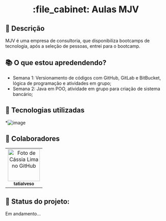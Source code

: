 
<h1 align="center">:file_cabinet: Aulas MJV</h1>

## :memo: Descrição
MJV é uma empresa de consultoria, que disponibiliza bootcamps de tecnologia, após a seleção de pessoas, entrei para o bootcamp.

## :books: O que estou apredendendo?
* Semana 1: Versionamento de códigos com GitHub, GitLab e BitBucket, lógica de programação e atividades em grupo;
* Semana 2: Java em POO, atividade em grupo para criação de sistema bancário;

## :wrench: Tecnologias utilizadas
*![image](https://user-images.githubusercontent.com/89136471/146875059-7c73b38b-0229-47a4-8bf7-bc028823d0ff.png)


## :handshake: Colaboradores
<table>
  <tr>
    <td align="center">
      <a href="https://github.com/cassiarlima">
        <img src="![image](https://user-images.githubusercontent.com/89136471/146875190-1a52c5f2-5d85-46d8-a5ec-eece7dbf0e55.png)" width="100px;" alt="Foto de Cássia Lima no GitHub"/><br>
        <sub>
          <b>tatialveso</b>
        </sub>
      </a>
    </td>
  </tr>
</table>

## :dart: Status do projeto:
Em andamento...
